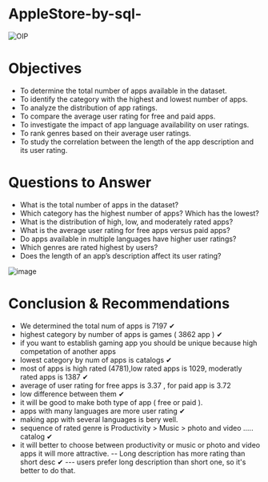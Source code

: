 # AppleStore-by-sql-

![OIP](https://github.com/Mahmoudabuelfadl25/AppleStore-by-sql-/assets/150693366/674d8265-bf84-4f0b-b46b-de7b4a803406)


# Objectives

* To determine the total number of apps available in the dataset.
* To identify the category with the highest and lowest number of apps.
* To analyze the distribution of app ratings.
* To compare the average user rating for free and paid apps.
* To investigate the impact of app language availability on user ratings.
* To rank genres based on their average user ratings.
* To study the correlation between the length of the app description and its user rating.

# Questions to Answer 

* What is the total number of apps in the dataset?
* Which category has the highest number of apps? Which has the lowest?
* What is the distribution of high, low, and moderately rated apps?
* What is the average user rating for free apps versus paid apps?
* Do apps available in multiple languages have higher user ratings?
* Which genres are rated highest by users?
* Does the length of an app’s description affect its user rating?

![image](https://github.com/Mahmoudabuelfadl25/AppleStore-by-sql-/assets/150693366/241cf32d-82b6-44b8-96ee-beb7e05957e4)



# Conclusion & Recommendations 

- We determined the total num of apps is 7197 ✔
- highest category by number of apps is games ( 3862 app ) ✔
- if you want to establish gaming app you should be unique because high competation of another apps 
- lowest category by num of apps is catalogs ✔
- most of apps is high rated (4781),low rated apps is 1029, moderatly rated apps is 1387 ✔
- average of user rating for free apps is 3.37 , for paid app is 3.72 
- low difference between them ✔
- it will be good to make both type of app ( free or paid ).
- apps with many languages are more user rating ✔
- making app with several languages is bery well.
- sequence of rated genre is Productivity > Music > photo and video ..... catalog ✔
- it will better to choose between productivity or music or photo and video apps it will more attractive.
-- Long description has more rating than short desc ✔
--- users prefer long description than short one, so it's better to do that.
